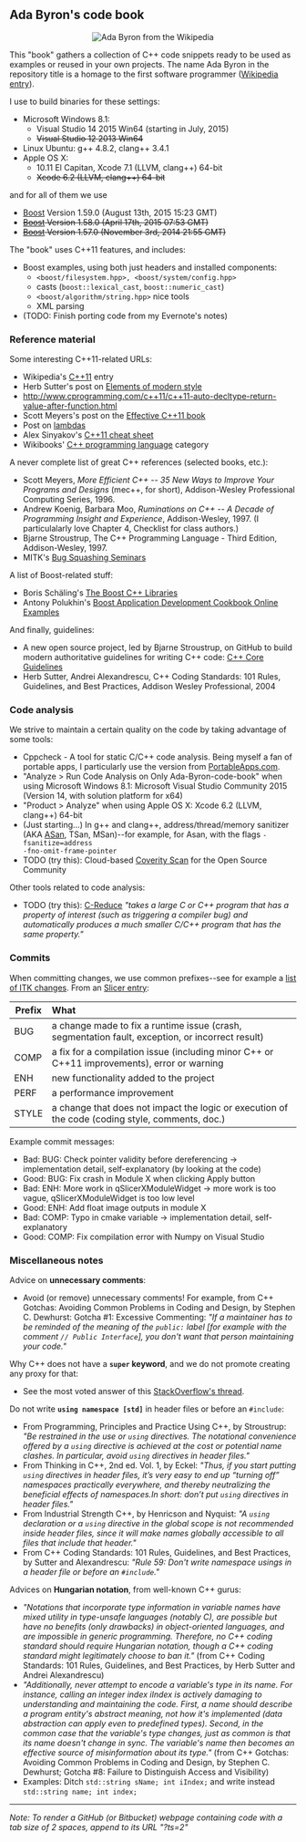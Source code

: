 ## Ada Byron's code book

<p align="center">
  <img src="https://dl.dropboxusercontent.com/u/1068081/Shared-images/Ada Byron--from teaser of Happy Ada Lovelace Day 2015 by Natasha Sayce-Zelem-200V.jpg?raw=true" alt="Ada Byron from the Wikipedia"/>
</p>

This "book" gathers a collection of C++ code snippets ready to be used as examples or reused in your own projects. The name Ada Byron in the repository title is a homage to the first software programmer ([Wikipedia entry](http://en.wikipedia.org/wiki/Ada_Lovelace)).

I use to build binaries for these settings:
- Microsoft Windows 8.1:
  - Visual Studio 14 2015 Win64 (starting in July, 2015)
  - ~~Visual Studio 12 2013 Win64~~
- Linux Ubuntu: g++ 4.8.2, clang++ 3.4.1
- Apple OS X: 
  - 10.11 El Capitan, Xcode 7.1 (LLVM, clang++) 64-bit
  - ~~Xcode 6.2 (LLVM, clang++) 64-bit~~

and for all of them we use
- [Boost](http://www.boost.org/) Version 1.59.0 (August 13th, 2015 15:23 GMT)
- ~~[Boost](http://www.boost.org/) Version 1.58.0 (April 17th, 2015 07:53 GMT)~~
- ~~[Boost](http://www.boost.org/) Version 1.57.0 (November 3rd, 2014 21:55 GMT)~~

The "book" uses C++11 features, and includes:
- Boost examples, using both just headers and installed components:
  - `<boost/filesystem.hpp>, <boost/system/config.hpp>`
  - casts (<code>boost::lexical_cast</code>, <code>boost::numeric_cast</code>)
  - <code>&lt;boost/algorithm/string.hpp&gt;</code> nice tools
  - XML parsing
- (TODO: Finish porting code from my Evernote's notes)

### Reference material

Some interesting C++11-related URLs:
- Wikipedia's [C++11](http://en.wikipedia.org/wiki/C%2B%2B11) entry
- Herb Sutter's post on [Elements of modern style](http://herbsutter.com/elements-of-modern-c-style/)
- http://www.cprogramming.com/c++11/c++11-auto-decltype-return-value-after-function.html
- Scott Meyers's post on the [Effective C++11 book](http://scottmeyers.blogspot.co.at/2013/01/effective-c11-content-and-status.html)
- Post on [lambdas](http://blog.feabhas.com/2014/03/demystifying-c-lambdas/)
- Alex Sinyakov's [C++11 cheat sheet](https://isocpp.org/blog/2012/12/c11-a-cheat-sheet-alex-sinyakov)
- Wikibooks' [C++ programming language](https://en.wikibooks.org/wiki/Category:C%2B%2B_programming_language) category

A never complete list of great C++ references (selected books, etc.):
- Scott Meyers, _More Efficient C++ -- 35 New Ways to Improve Your Programs and Designs_ (mec++, for short), Addison-Wesley Professional Computing Series, 1996.
- Andrew Koenig, Barbara Moo, _Ruminations on C++ -- A Decade of Programming Insight and Experience_, Addison-Wesley, 1997. (I particulalarly love Chapter 4, Checklist for class authors.)
- Bjarne Stroustrup, The C++ Programming Language - Third Edition, Addison-Wesley, 1997.
- MITK's [Bug Squashing Seminars](http://www.mitk.org/wiki/Bug_Squashing_Seminars)

A list of Boost-related stuff:
- Boris Schäling's [The Boost C++ Libraries](http://theboostcpplibraries.com/)
- Antony Polukhin's [Boost Application Development Cookbook Online Examples](http://apolukhin.github.io/Boost-Cookbook-4880OS/)

And finally, guidelines:
- A new open source project, led by Bjarne Stroustrup, on GitHub to build modern authoritative guidelines for writing C++ code: [C++ Core Guidelines](https://github.com/isocpp/CppCoreGuidelines)
- Herb Sutter, Andrei Alexandrescu, C++ Coding Standards: 101 Rules, Guidelines, and Best Practices, Addison Wesley Professional, 2004

### Code analysis

We strive to maintain a certain quality on the code by taking advantage of some tools:
- Cppcheck - A tool for static C/C++ code analysis. Being myself a fan of portable apps, I particularly use the version from [PortableApps.com](http://portableapps.com/apps/development/cppcheck-portable).
- "Analyze > Run Code Analysis on Only Ada-Byron-code-book" when using Microsoft Windows 8.1: Microsoft Visual Studio Community 2015 (Version 14, with solution platform for x64)
- "Product > Analyze" when using Apple OS X: Xcode 6.2 (LLVM, clang++) 64-bit
- (Just starting...) In g++ and clang++, address/thread/memory sanitizer (AKA [ASan](https://code.google.com/p/address-sanitizer/), TSan, MSan)--for example, for Asan, with the flags <code>-fsanitize=address -fno-omit-frame-pointer</code>
- TODO (try this): Cloud-based [Coverity Scan](http://www.coverity.com/products/coverity-scan/) for the Open Source Community

Other tools related to code analysis:
- TODO (try this): [C-Reduce](http://embed.cs.utah.edu/creduce/) _"takes a large C or C++ program that has a property of interest (such as triggering a compiler bug) and automatically produces a much smaller C/C++ program that has the same property."_

### Commits

When committing changes, we use common prefixes--see for example a [list of ITK changes](http://kitware.com/blog/home/post/881). From an [Slicer entry](https://www.slicer.org/slicerWiki/index.php/Documentation/4.1/Developers/Style_Guide#Commit_message_prefix):

| Prefix | What          |
| ------ |:--------------|
| BUG    | a change made to fix a runtime issue (crash, segmentation fault, exception, or incorrect result) |
| COMP   | a fix for a compilation issue (including minor C++ or C++11 improvements), error or warning  |
| ENH    | new functionality added to the project |
| PERF   | a performance improvement |
| STYLE  | a change that does not impact the logic or execution of the code (coding style, comments, doc.) |

Example commit messages:
- Bad: BUG: Check pointer validity before dereferencing -> implementation detail, self-explanatory (by looking at the code)
- Good: BUG: Fix crash in Module X when clicking Apply button
- Bad: ENH: More work in qSlicerXModuleWidget -> more work is too vague, qSlicerXModuleWidget is too low level
- Good: ENH: Add float image outputs in module X
- Bad: COMP: Typo in cmake variable -> implementation detail, self-explanatory
- Good: COMP: Fix compilation error with Numpy on Visual Studio 

### Miscellaneous notes

Advice on **unnecessary comments**:
- Avoid (or remove) unnecessary comments! For example, from C++ Gotchas: Avoiding Common Problems in Coding and Design, by Stephen C. Dewhurst: Gotcha #1: Excessive Commenting: _"If a maintainer has to be reminded of the meaning of the <code>public:</code> label [for example with the comment <code>// Public Interface</code>], you don't want that person maintaining your code."_

Why C++ does not have a **<code>super</code> keyword**, and we do not promote creating any proxy for that:
- See the most voted answer of this [StackOverflow's thread](http://stackoverflow.com/questions/180601/using-super-in-c).

Do not write **<code>using namespace [std]</code>** in header files or before an <code>#include</code>:
- From Programming, Principles and Practice Using C++, by Stroustrup: _"Be restrained in the use or <code>using</code> directives. The notational convenience offered by a <code>using</code> directive is achieved at the cost or potential name clashes. In particular, avoid <code>using</code> directives in header files."_
- From Thinking in C++, 2nd ed. Vol. 1, by Eckel: _"Thus, if you start putting <code>using</code> directives in header files, it’s very easy to end up “turning off” namespaces practically everywhere, and thereby neutralizing the beneficial effects of namespaces.In short: don’t put <code>using</code> directives in header files."_
- From Industrial Strength C++, by Henricson and Nyquist: _"A <code>using</code> declaration or a <code>using</code> directive in the global scope is not recommended inside header files, since it will make names globally accessible to all files that include that header."_
- From C++ Coding Standards: 101 Rules, Guidelines, and Best Practices, by Sutter and Alexandrescu: _"Rule 59: Don't write namespace usings in a header file or before an <code>#include</code>."_

Advices on **Hungarian notation**, from well-known C++ gurus:
- _"Notations that incorporate type information in variable names have mixed utility in type-unsafe languages (notably C), are possible but have no benefits (only drawbacks) in object-oriented languages, and are impossible in generic programming. Therefore, no C++ coding standard should require Hungarian notation, though a C++ coding standard might legitimately choose to ban it."_ (from C++ Coding Standards: 101 Rules, Guidelines, and Best Practices, by Herb Sutter and Andrei Alexandrescu)
- _"Additionally, never attempt to encode a variable's type in its name. For instance, calling an integer index iIndex is actively damaging to understanding and maintaining the code. First, a name should describe a program entity's abstract meaning, not how it's implemented (data abstraction can apply even to predefined types). Second, in the common case that the variable's type changes, just as common is that its name doesn't change in sync. The variable's name then becomes an effective source of misinformation about its type."_ (from C++ Gotchas: Avoiding Common Problems in Coding and Design, by Stephen C. Dewhurst; Gotcha #8: Failure to Distinguish Access and Visibility) 
- Examples: Ditch <code>std::string sName; int iIndex;</code> and write instead <code>std::string name; int index;</code>


- - -

*Note: To render a GitHub (or Bitbucket) webpage containing code with a tab size of 2 spaces, append to its URL "?ts=2"*
